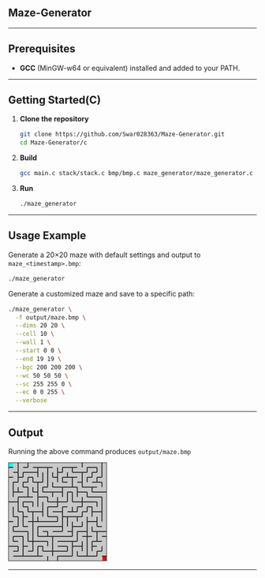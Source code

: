 ## Maze-Generator

---

## Prerequisites

* **GCC** (MinGW-w64 or equivalent) installed and added to your PATH.


---

## Getting Started(C)

1. **Clone the repository**

   ```bash
   git clone https://github.com/Swar028363/Maze-Generator.git
   cd Maze-Generator/c
   ```

2. **Build**

   ```bash
   gcc main.c stack/stack.c bmp/bmp.c maze_generator/maze_generator.c -o maze_generator
   ```

3. **Run**

   ```bash
   ./maze_generator
   ```

---

## Usage Example

Generate a 20×20 maze with default settings and output to `maze_<timestamp>.bmp`:

```bash
./maze_generator
```

Generate a customized maze and save to a specific path:

```bash
./maze_generator \
  -f output/maze.bmp \
  --dims 20 20 \
  --cell 10 \
  --wall 1 \
  --start 0 0 \
  --end 19 19 \
  --bgc 200 200 200 \
  --wc 50 50 50 \
  --sc 255 255 0 \
  --ec 0 0 255 \
  --verbose
```

---
## Output

Running the above command produces `output/maze.bmp`

![Maze](c/output/maze.bmp)

---
